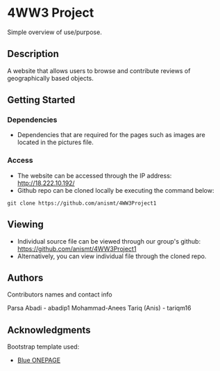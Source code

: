 # 4WW3 Project

Simple overview of use/purpose.

## Description

 A website that allows users to browse and contribute reviews of   geographically based objects.

## Getting Started

### Dependencies

* Dependencies that are required for the pages such as images are located in the pictures file. 


### Access

* The website can be accessed through the IP address: http://18.222.10.192/
* Github repo can be cloned locally be executing the command below:

```
git clone https://github.com/anismt/4WW3Project1
```

## Viewing

* Individual source file can be viewed through our group's github: https://github.com/anismt/4WW3Project1
* Alternatively, you can view individual file through the cloned repo.


## Authors

Contributors names and contact info

Parsa Abadi - abadip1
Mohammad-Anees Tariq (Anis) - tariqm16

## Acknowledgments

Bootstrap template used:
* [Blue ONEPAGE](https://themefisher.com/products/blue-free-onepage-responsive-corporate-template/)
